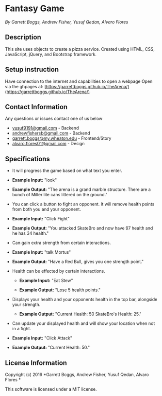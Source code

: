 # Fantasy Game

_By Garrett Boggs, Andrew Fisher, Yusuf Qedan, Alvaro Flores_

## Description

This site uses objects to create a pizza service. Created using HTML, CSS, JavaScript, jQuery, and Bootstrap framework.

## Setup instruction

Have connection to the internet and capabilities to open a webpage
Open via the ghpages at: [https://garrettboggs.github.io/TheArena/](https://garrettboggs.github.io/TheArena/)


## Contact Information
Any questions or issues contact one of us below

* yusuf9191@gmail.com - Backend
* andrewfishersb@gmail.com - Backend
* garrett.boggs@my.wheaton.edu - Frontend/Story
* alvaro.flores01@gmail.com - Design

## Specifications
* It will progress the game based on what text you enter.

 * **Example Input:** "look"

 * **Example Output:** "The arena is a grand marble structure. There are a bunch of Miller lite cans littered on the ground."

* You can click a button to fight an opponent. It will remove health points from both you and your opponent.

 * **Example Input:** "Click Fight"

 * **Example Output:** "You attacked SkateBro and now have 97 health and he has 34 health."

* Can gain extra strength from certain interactions.
 * **Example Input:** "talk Mortus"

 * **Example Output:** "Have a Red Bull, gives you one strength point."

* Health can be effected by certain interactions.
  * **Example Input:** "Eat Stew"

  * **Example Output:** "Lose 5 health points."

* Displays your health and your opponents health in the top bar, alongside your strength.
   * **Example Output:** "Current Health: 50 SkateBro's Health: 25."


* Can update your displayed health and will show your location when not in a fight.
 * **Example Input:** "Click Attack"

 * **Example Output:** "Current Health: 50."

## License Information

Copyright (c) 2016 *Garrett Boggs, Andrew Fisher, Yusuf Qedan, Alvaro Flores *

This software is licensed under a MIT license.
